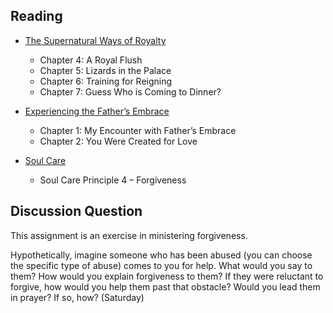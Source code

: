 ---
---
## Reading

- [The Supernatural Ways of Royalty]
  - Chapter 4: A Royal Flush
  - Chapter 5: Lizards in the Palace
  - Chapter 6: Training for Reigning
  - Chapter 7: Guess Who is Coming to Dinner?

- [Experiencing the Father’s Embrace]
  - Chapter 1: My Encounter with Father’s Embrace
  - Chapter 2: You Were Created for Love

- [Soul Care]
  - Soul Care Principle 4 – Forgiveness

[Soul Care]: https://read.amazon.com/?asin=B01G4TEB2I
[The Supernatural Ways of Royalty]: https://read.amazon.com/?asin=B072TPGMCM
[Experiencing the Father’s Embrace]: https://read.amazon.com/?asin=B0051GN8XO

## Discussion Question

This assignment is an exercise in ministering forgiveness.

Hypothetically, imagine someone who has been abused (you can choose the specific type of abuse) comes to you for help. What would you say to them? How would you explain forgiveness to them? If they were reluctant to forgive, how would you help them past that obstacle? Would you lead them in prayer? If so, how? (Saturday)

